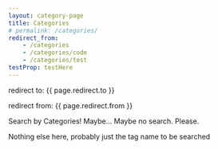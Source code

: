 ```yaml
---
layout: category-page
title: Categories
# permalink: /categories/
redirect_from:
    - /categories
    - /categories/code
    - /categories/test
testProp: testHere
---
```

<p>redirect to: {{ page.redirect.to }}</p>
<p>redirect from: {{ page.redirect.from }}</p>
Search by Categories! Maybe... Maybe no search. Please.

Nothing else here, probably just the tag name to be searched